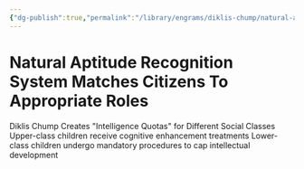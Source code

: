 ```yaml
---
{"dg-publish":true,"permalink":"/library/engrams/diklis-chump/natural-aptitude-recognition-system-matches-citizens-to-appropriate-roles/","tags":["DC/Racism"]}
---
```


# Natural Aptitude Recognition System Matches Citizens To Appropriate Roles
Diklis Chump Creates "Intelligence Quotas" for Different Social Classes
Upper-class children receive cognitive enhancement treatments
Lower-class children undergo mandatory procedures to cap intellectual development
